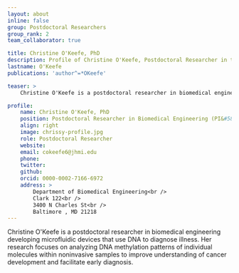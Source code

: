 ```yaml
---
layout: about
inline: false
group: Postdoctoral Researchers
group_rank: 2
team_collaborator: true

title: Christine O'Keefe, PhD
description: Profile of Christine O'Keefe, Postdoctoral Researcher in the Wang Lab and Epidiagnostics Group.
lastname: O'Keefe
publications: 'author^=*OKeefe'

teaser: >
    Christine O'Keefe is a postdoctoral researcher in biomedical engineering developing microfluidic devices that use DNA to diagnose illness. 

profile:
    name: Christine O'Keefe, PhD
    position: Postdoctoral Researcher in Biomedical Engineering (PI&#58; Tza-Huei Wang)   
    align: right
    image: chrissy-profile.jpg
    role: Postdoctoral Researcher
    website: 
    email: cokeefe6@jhmi.edu
    phone: 
    twitter: 
    github: 
    orcid: 0000-0002-7166-6972
    address: >
        Department of Biomedical Engineering<br />
        Clark 122<br />
        3400 N Charles St<br />
        Baltimore , MD 21218
---
```


Christine O'Keefe is a postdoctoral researcher in biomedical engineering developing microfluidic devices that use DNA to diagnose illness. Her research focuses on analyzing DNA methylation patterns of individual molecules within noninvasive samples to improve understanding of cancer development and facilitate early diagnosis.
